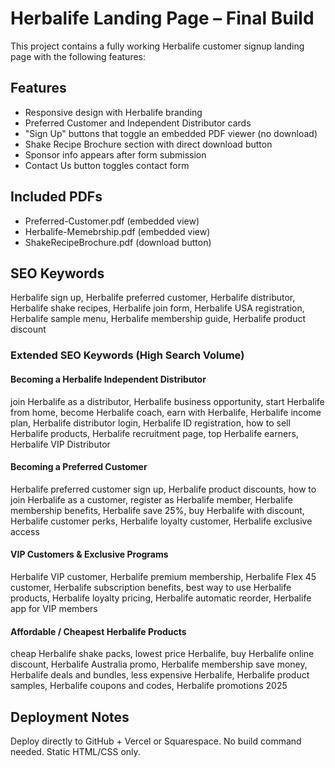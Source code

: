 # Herbalife Landing Page – Final Build

This project contains a fully working Herbalife customer signup landing page with the following features:

## Features

- Responsive design with Herbalife branding
- Preferred Customer and Independent Distributor cards
- "Sign Up" buttons that toggle an embedded PDF viewer (no download)
- Shake Recipe Brochure section with direct download button
- Sponsor info appears after form submission
- Contact Us button toggles contact form

## Included PDFs

- Preferred-Customer.pdf (embedded view)
- Herbalife-Memebrship.pdf (embedded view)
- ShakeRecipeBrochure.pdf (download button)

## SEO Keywords

Herbalife sign up, Herbalife preferred customer, Herbalife distributor, Herbalife shake recipes, Herbalife join form, Herbalife USA registration, Herbalife sample menu, Herbalife membership guide, Herbalife product discount


### Extended SEO Keywords (High Search Volume)

#### Becoming a Herbalife Independent Distributor
join Herbalife as a distributor, Herbalife business opportunity, start Herbalife from home, become Herbalife coach, earn with Herbalife, Herbalife income plan, Herbalife distributor login, Herbalife ID registration, how to sell Herbalife products, Herbalife recruitment page, top Herbalife earners, Herbalife VIP Distributor

#### Becoming a Preferred Customer
Herbalife preferred customer sign up, Herbalife product discounts, how to join Herbalife as a customer, register as Herbalife member, Herbalife membership benefits, Herbalife save 25%, buy Herbalife with discount, Herbalife customer perks, Herbalife loyalty customer, Herbalife exclusive access

#### VIP Customers & Exclusive Programs
Herbalife VIP customer, Herbalife premium membership, Herbalife Flex 45 customer, Herbalife subscription benefits, best way to use Herbalife products, Herbalife loyalty pricing, Herbalife automatic reorder, Herbalife app for VIP members

#### Affordable / Cheapest Herbalife Products
cheap Herbalife shake packs, lowest price Herbalife, buy Herbalife online discount, Herbalife Australia promo, Herbalife membership save money, Herbalife deals and bundles, less expensive Herbalife, Herbalife product samples, Herbalife coupons and codes, Herbalife promotions 2025


## Deployment Notes

Deploy directly to GitHub + Vercel or Squarespace.
No build command needed. Static HTML/CSS only.
